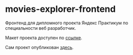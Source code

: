 # movies-explorer-frontend
Фронтенд для дипломного проекта Яндекс Практикум по специальности веб разработчик.

Макет проекта доступен по [ссылке](https://disk.yandex.ru/d/xvNR9OL6iNr3nw).

Сам проект опубликован [здесь](https://neon-torrone-3f9890.netlify.app/).
